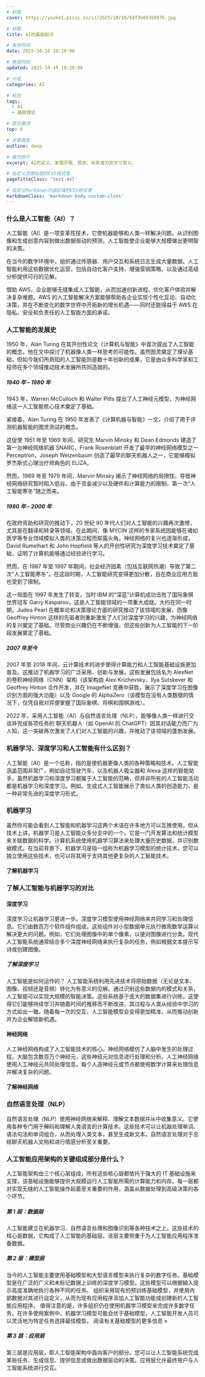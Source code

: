 ```yaml
---
# 封面
cover: https://youke1.picui.cn/s1/2025/10/18/68f3909360976.jpg

# 标题
title: AI的基础知识

# 发布时间
date: 2025-10-16 10:20:00

# 修改时间
updated: 2025-10-16 10:20:00

# 分组
categories: AI

# 标签
tags:
  - AI
  - 基础理论

# 是否置顶
top: 0

# 文章类型
outline: deep

# 首页简介
excerpt: AI的定义、发展历程、现状、未来潜力及学习意义。

# 自定义页面标题的CSS样式类
pageTitleClass: 'text-4xl'

# 自定义Markdown内容区域的CSS样式类
markdownClass: 'markdown-body custom-class'
---
```

### 什么是人工智能（AI）？
  人工智能（AI）是一项变革性技术，它使机器能够和人类一样解决问题。从识别图像和生成创意内容到做出数据驱动的预测，人工智能使企业能够大规模做出更明智的决策。

  在当今的数字环境中，组织通过传感器、用户交互和系统日志生成大量数据。人工智能利用这些数据优化运营，包括自动化客户支持、增强营销策略，以及通过高级分析提供可行的见解。

  借助 AWS，企业能够无缝集成人工智能，从而加速创新进程、优化客户体验并解决复杂难题。AWS 的人工智能解决方案能够帮助各企业实现个性化互动、自动化决策，并在不断变化的数字世界中开拓新的增长机遇——同时还能得益于 AWS 在隐私、安全和负责任的人工智能方面的承诺。

### 人工智能的发展史
  1950 年，Alan Turing 在其开创性论文《计算机与智能》中首次提出了人工智能的概念，他在文中探讨了机器像人类一样思考的可能性。虽然图灵奠定了理论基础，但如今我们所熟知的人工智能则是数十年创新的成果，它是由众多科学家和工程师在多个领域推动技术发展所共同造就的。

  ##### 1940 年 – 1980 年
  1943 年，Warren McCulloch 和 Walter Pitts 提出了人工神经元模型，为神经网络这一人工智能核心技术奠定了基础。

  紧接着，Alan Turing 在 1950 年发表了《计算机器与智能》一文，介绍了用于评测机器智能的图灵测试的概念。

  这促使 1951 年至 1969 年间，研究生 Marvin Minsky 和 Dean Edmonds 建造了第一台神经网络机器 SNARC，Frank Rosenblatt 开发了最早的神经网络模型之一 Perceptron，Joseph Weizenbaum 创造了最早的聊天机器人之一，它能够模拟罗杰斯式心理治疗师角色的 ELIZA。

  然而，1969 年至 1979 年间，Marvin Minsky 揭示了神经网络的局限性，导致神经网络研究暂时陷入低谷。由于资金减少以及硬件和计算能力的限制，第一次“人工智能寒冬”随之而来。

  ##### 1980 年 – 2006 年
  在政府资助和研究的推动下，20 世纪 80 年代人们对人工智能的兴趣再次激增，尤其是在翻译和转录等领域。在此期间，像 MYCIN 这样的专家系统因能够在诸如医学等专业领域模拟人类的决策过程而崭露头角。神经网络的复兴也逐渐形成，David Rumelhart 和 John Hopfield 等人的开创性研究为深度学习技术奠定了基础，证明了计算机能够通过经验进行学习。

  然而，在 1987 年至 1997 年期间，社会经济因素（包括互联网热潮）导致了第二次“人工智能寒冬”。在这段时期，人工智能研究变得更加分散，且在商业应用方面也受到了限制。

  这一局面在 1997 年发生了转变，当时 IBM 的“深蓝”计算机成功击败了国际象棋世界冠军 Garry Kasparov，这是人工智能领域的一项重大成就。大约在同一时期，Judea Pearl 在概率论和决策理论方面的研究推动了该领域的发展，而像 Geoffrey Hinton 这样的先驱者则重新激发了人们对深度学习的兴趣，为神经网络的复兴奠定了基础。尽管商业兴趣仍在不断增强，但这些创新为人工智能的下一阶段发展奠定了基础。

  ##### 2007 年至今
  2007 年至 2018 年间，云计算技术的进步使得计算能力和人工智能基础设施更加普及。这推动了机器学习的广泛采用、创新与发展。这些发展包括名为 AlexNet 的卷积神经网络（CNN）架构（该架构由 Alex Krizhevsky、Ilya Sutskever 和 Geoffrey Hinton 合作开发，并在 ImageNet 竞赛中获胜，展示了深度学习在图像识别方面的强大功能）以及 Google 的 AlphaZero（该模型在没有人类数据的情况下，仅凭自我对弈便掌握了国际象棋、将棋和围棋游戏）。

  2022 年，采用人工智能（AI）与自然语言处理（NLP），能够像人类一样进行交谈并完成各项任务的 聊天机器人（如 OpenAI 的 ChatGPT）因其对话能力而广为人知，这一突破再次激发了人们对人工智能的兴趣，并推动了该领域的蓬勃发展。

  ### 机器学习、深度学习和人工智能有什么区别？
  人工智能（AI）是一个总称，指的是使机器更像人类的各种策略和技术。人工智能涵盖范围非常广，例如自动驾驶汽车，以及机器人吸尘器和 Alexa 这样的智能助手。虽然机器学习和深度学习都属于人工智能的范畴，但并非所有的人工智能活动都是机器学习和深度学习。例如，生成式人工智能展示了类似人类的创造能力，是一种非常先进的深度学习形式。

### 机器学习
  虽然你可能会看到人工智能和机器学习这两个术语在许多地方可以互换使用，但从技术上讲，机器学习是人工智能众多分支中的一个。它是一门开发算法和统计模型来关联数据的科学。计算机系统使用机器学习算法来处理大量历史数据，并识别数据模式。在当前背景下，机器学习是指一组称为机器学习模型的统计技术，您可以独立使用这些技术，也可以将其用于支持其他更复杂的人工智能技术。

#### 了解机器学习

### 了解人工智能与机器学习的对比

#### 深度学习
  深度学习让机器学习更进一步。深度学习模型使用神经网络来共同学习和处理信息。它们由数百万个软件组件组成，这些组件对小型数据单元执行微观数学运算以解决更大的问题。例如，它们处理图像中的单个像素，以便对图像进行分类。现代人工智能系统通常结合多个深度神经网络来执行复杂的任务，例如根据文本提示写诗或创建图像。

##### 了解深度学习
人工智能是如何运作的？
人工智能系统利用先进技术将原始数据（无论是文本、图像、视频还是音频）转化为有意义的见解。通过识别这些数据内的模式和关系，人工智能可以实现大规模的智能决策。这些系统基于庞大的数据集进行训练，这使得它们能够持续学习并随着时间的推移而不断改进，其过程与人类从经验中学习的方式如出一辙。随着每一次的交互，人工智能模型会变得更加精准，从而推动创新并为企业解锁新机遇。

#### 神经网络
人工神经网络构成了人工智能技术的核心。神经网络模仿了人脑中发生的处理过程。大脑包含数百万个神经元，这些神经元对信息进行处理和分析。人工神经网络使用人工神经元共同处理信息。每个人造神经元或节点都使用数学计算来处理信息并解决复杂的问题。

#### 了解神经网络

### 自然语言处理（NLP）
自然语言处理（NLP）使用神经网络来解释、理解文本数据并从中收集意义。它使用各种专门用于解码和理解人类语言的计算技术。这些技术可以让机器处理单词、语法句法和单词组合，从而处理人类文本，甚至生成新文本。自然语言处理对于总结聊天机器人文档和进行情感分析至关重要。 

### 人工智能应用架构的关键组成部分是什么？
人工智能架构由三个核心层组成，所有这些核心层都依托于强大的 IT 基础设施来支撑，该基础设施能够提供大规模运行人工智能所需的计算能力和内存。每一层都对实现无缝的人工智能操作起着至关重要的作用，涵盖从数据处理到高级决策的各个环节。

##### 第 1 层：数据层
人工智能建立在机器学习、自然语言处理和图像识别等各种技术之上。这些技术的核心是数据，它构成了人工智能的基础层。该层主要侧重于为人工智能应用程序准备数据。 

##### 第 2 层：模型层
当今的人工智能主要使用基础模型和大型语言模型来执行复杂的数字任务。基础模型是在广泛的广义和未标记数据上训练的深度学习模型。这些模型可以根据输入提示高度准确地执行各种不同的任务。 
组织采用现有的预训练基础模型，并使用内部数据对其进行自定义，从而为现有应用程序添加人工智能功能或创建新的人工智能应用程序。
值得注意的是，许多组织仍在使用机器学习模型来完成许多数字任务。在许多使用案例中，机器学习模型可能会优于基础模型，人工智能开发人员可以灵活地为特定任务选择最佳模型。
阅读有关基础模型的更多信息 »

##### 第 3 层：应用层
第三层是应用层，即人工智能架构中面向客户的部分。您可以让人工智能系统完成某些任务、生成信息、提供信息或做出数据驱动的决策。应用层允许最终用户与人工智能系统进行交互。
